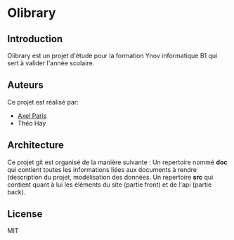 # Olibrary
## Introduction
Olibrary est un projet d'étude pour la formation Ynov informatique B1 qui sert à valider l'année scolaire.

## Auteurs
Ce projet est réalisé par:
- [Axel Paris](https://axelparis.fr)
- Théo Hay

## Architecture
Ce projet git est organisé de la manière suivante : Un repertoire nommé **doc** qui contient toutes les informations liées aux documents à rendre (description du projet, modélisation des données.
Un repertoire **src** qui contient quant à lui les éléments du site (partie front) et de l'api (partie back).

## License
MIT